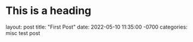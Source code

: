 # This is a heading
layout: post
title: "First Post"
date: 2022-05-10 11:35:00 -0700
categories: misc
test post
